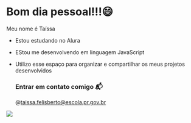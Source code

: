 # Bom dia pessoal!!!😄
Meu nome é Taíssa
- Estou estudando no Alura
- EStou me desenvolvendo em linguagem JavaScript
- Utilizo esse espaço para organizar e compartilhar os meus projetos desenvolvidos

    ### Entrar em contato comigo 📬
  @taissa.felisberto@escola.pr.gov.br

![](https://tenor.com/pt-BR/view/rammstein-rammqueens-gif-21313022)
